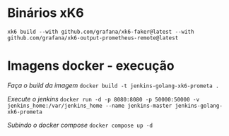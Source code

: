 # Binários xK6

`xk6 build --with github.com/grafana/xk6-faker@latest --with github.com/grafana/xk6-output-prometheus-remote@latest`

# Imagens docker - execução

_Faça o build da imagem_
`docker build -t jenkins-golang-xk6-prometa .`

_Execute o jenkins_
`docker run -d -p 8080:8080 -p 50000:50000 -v jenkins_home:/var/jenkins_home --name jenkins-master jenkins-golang-xk6-prometa`

_Subindo o docker compose_
`docker compose up -d`
